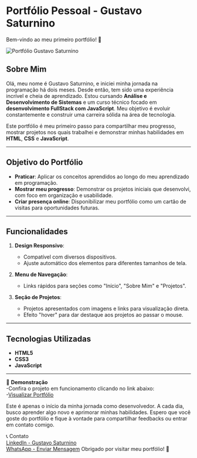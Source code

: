 # Portfólio Pessoal - Gustavo Saturnino

Bem-vindo ao meu primeiro portfólio! 🌟

![Portfólio Gustavo Saturnino](img/img-portifólio.png)

## Sobre Mim

Olá, meu nome é Gustavo Saturnino, e iniciei minha jornada na programação há dois meses. Desde então, tem sido uma experiência incrível e cheia de aprendizado. Estou cursando **Análise e Desenvolvimento de Sistemas** e um curso técnico focado em **desenvolvimento FullStack com JavaScript**. Meu objetivo é evoluir constantemente e construir uma carreira sólida na área de tecnologia.

Este portfólio é meu primeiro passo para compartilhar meu progresso, mostrar projetos nos quais trabalhei e demonstrar minhas habilidades em **HTML**, **CSS** e **JavaScript**.

---

## Objetivo do Portfólio

- **Praticar**: Aplicar os conceitos aprendidos ao longo do meu aprendizado em programação.
- **Mostrar meu progresso**: Demonstrar os projetos iniciais que desenvolvi, com foco em organização e usabilidade.
- **Criar presença online**: Disponibilizar meu portfólio como um cartão de visitas para oportunidades futuras.

---

## Funcionalidades

1. **Design Responsivo**:
   - Compatível com diversos dispositivos.
   - Ajuste automático dos elementos para diferentes tamanhos de tela.

2. **Menu de Navegação**:
   - Links rápidos para seções como "Início", "Sobre Mim" e "Projetos".

3. **Seção de Projetos**:
   - Projetos apresentados com imagens e links para visualização direta.
   - Efeito "hover" para dar destaque aos projetos ao passar o mouse.

---

## Tecnologias Utilizadas

- **HTML5**
- **CSS3**
- **JavaScript**

---

🎥 **Demonstração**  
-Confira o projeto em funcionamento clicando no link abaixo:  
-[Visualizar Portfólio]()


Este é apenas o início da minha jornada como desenvolvedor. A cada dia, busco aprender algo novo e aprimorar minhas habilidades. Espero que você goste do portfólio e fique à vontade para compartilhar feedbacks ou entrar em contato comigo.

📞 Contato  
[LinkedIn - Gustavo Saturnino](https://www.linkedin.com/in/gustavo-araujo-31a515250/)  
[WhatsApp - Enviar Mensagem](https://wa.me/5561999911234)
Obrigado por visitar meu portfólio! 🚀
